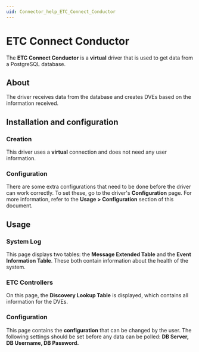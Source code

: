 ```yaml
---
uid: Connector_help_ETC_Connect_Conductor
---
```


# ETC Connect Conductor

The **ETC Connect Conductor** is a **virtual** driver that is used to get data from a PostgreSQL database.

## About

The driver receives data from the database and creates DVEs based on the information received.

## Installation and configuration

### Creation

This driver uses a **virtual** connection and does not need any user information.

### Configuration

There are some extra configurations that need to be done before the driver can work correctly. To set these, go to the driver's **Configuration** page. For more information, refer to the **Usage \> Configuration** section of this document.

## Usage

### System Log

This page displays two tables: the **Message Extended Table** and the **Event Information Table**. These both contain information about the health of the system.

### ETC Controllers

On this page, the **Discovery Lookup Table** is displayed, which contains all information for the DVEs.

### Configuration

This page contains the **configuration** that can be changed by the user. The following settings should be set before any data can be polled: **DB Server, DB Username, DB Password.**
